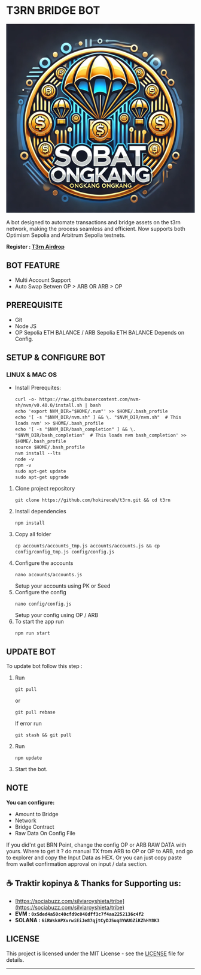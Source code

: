 # T3RN BRIDGE BOT

![t3rn](assets/img1.webp)

A bot designed to automate transactions and bridge assets on the t3rn network, making the process seamless and efficient. Now supports both Optimism Sepolia and Arbitrum Sepolia testnets.

**Register : [T3rn Airdrop](https://bridge.t1rn.io/)**

## BOT FEATURE

- Multi Account Support
- Auto Swap Betwen OP > ARB OR ARB > OP

## PREREQUISITE

- Git
- Node JS
- OP Sepolia ETH BALANCE / ARB Sepolia ETH BALANCE Depends on Config.

## SETUP & CONFIGURE BOT

### LINUX & MAC OS

- Install Prerequites:
  ```
  curl -o- https://raw.githubusercontent.com/nvm-sh/nvm/v0.40.0/install.sh | bash
  echo 'export NVM_DIR="$HOME/.nvm"' >> $HOME/.bash_profile
  echo '[ -s "$NVM_DIR/nvm.sh" ] && \. "$NVM_DIR/nvm.sh"  # This loads nvm' >> $HOME/.bash_profile
  echo '[ -s "$NVM_DIR/bash_completion" ] && \. "$NVM_DIR/bash_completion"  # This loads nvm bash_completion' >> $HOME/.bash_profile
  source $HOME/.bash_profile
  nvm install --lts
  node -v
  npm -v
  sudo apt-get update
  sudo apt-get upgrade
  ```

1. Clone project repository
   ```
   git clone https://github.com/hokireceh/t3rn.git && cd t3rn
   ```
2. Install dependencies
   ```
   npm install
   ```
3. Copy all folder
   ```
   cp accounts/accounts_tmp.js accounts/accounts.js && cp config/config_tmp.js config/config.js
   ```
4. Configure the accounts
   ```
   nano accounts/accounts.js
   ```
   Setup your accounts using PK or Seed
5. Configure the config
   ```
   nano config/config.js
   ```
   Setup your config using OP / ARB
6. To start the app run 
   ```
   npm run start
   ```
   

## UPDATE BOT

To update bot follow this step :
1. Run
   ```
   git pull
   ```
   or 
   ```
   git pull rebase
   ```
   If error run
   ```
   git stash && git pull
   ```
2. Run
   ```
   npm update
   ```

3. Start the bot.

## NOTE

**You can configure:**
- Amount to Bridge
- Network
- Bridge Contract
- Raw Data
On Config File

If you did'nt get BRN Point, change the config OP or ARB RAW DATA with yours. Where to get it ? do manual TX from ARB to OP or OP to ARB, and go to explorer and copy the Input Data as HEX. Or you can just copy paste from wallet confirmation approval on input / data section.

## ☕️ Traktir kopinya & Thanks for Supporting us:

- [https://sociabuzz.com/silviaroyshieta/tribe](https://sociabuzz.com/silviaroyshieta/tribe)
- **EVM : `0x5ded4a50c40cfd9c040dff3c7f4aa2252136c4f2`**
- **SOLANA : `6iRWskAPXvrwiEiJe87qjtCyDJ5uq8YWUGZiKZhHY8K3`**

## LICENSE

This project is licensed under the MIT License - see the [LICENSE](LICENSE) file for details.

---
